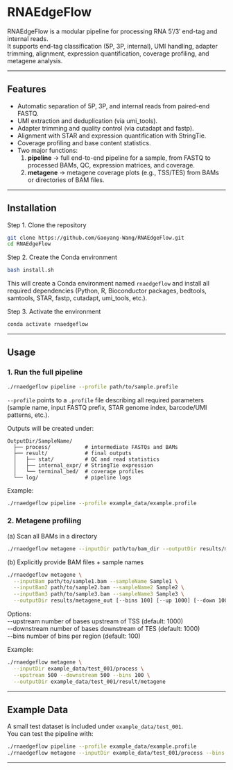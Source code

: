 # RNAEdgeFlow

RNAEdgeFlow is a modular pipeline for processing RNA 5′/3′ end-tag and internal reads.  
It supports end-tag classification (5P, 3P, internal), UMI handling, adapter trimming, alignment, expression quantification, coverage profiling, and metagene analysis.

---

## Features

- Automatic separation of 5P, 3P, and internal reads from paired-end FASTQ.  
- UMI extraction and deduplication (via umi_tools).  
- Adapter trimming and quality control (via cutadapt and fastp).  
- Alignment with STAR and expression quantification with StringTie.  
- Coverage profiling and base content statistics.  
- Two major functions:  
  1. **pipeline** → full end-to-end pipeline for a sample, from FASTQ to processed BAMs, QC, expression matrices, and coverage.  
  2. **metagene** → metagene coverage plots (e.g., TSS/TES) from BAMs or directories of BAM files.  

---

## Installation

Step 1. Clone the repository  
```bash
git clone https://github.com/Gaoyang-Wang/RNAEdgeFlow.git
cd RNAEdgeFlow
```

Step 2. Create the Conda environment  
```bash
bash install.sh
```

This will create a Conda environment named `rnaedgeflow` and install all required dependencies (Python, R, Bioconductor packages, bedtools, samtools, STAR, fastp, cutadapt, umi_tools, etc.).  

Step 3. Activate the environment  
```bash
conda activate rnaedgeflow
```

---

## Usage

### 1. Run the full pipeline
```bash
./rnaedgeflow pipeline --profile path/to/sample.profile
```

`--profile` points to a `.profile` file describing all required parameters (sample name, input FASTQ prefix, STAR genome index, barcode/UMI patterns, etc.).  

Outputs will be created under:  
```text
OutputDir/SampleName/
  ├── process/           # intermediate FASTQs and BAMs
  ├── result/            # final outputs
  │   ├── stat/          # QC and read statistics
  │   ├── internal_expr/ # StringTie expression
  │   └── terminal_bed/  # coverage profiles
  └── log/               # pipeline logs
```

Example:  
```bash
./rnaedgeflow pipeline --profile example_data/example.profile
```

### 2. Metagene profiling

(a) Scan all BAMs in a directory  
```bash
./rnaedgeflow metagene --inputDir path/to/bam_dir --outputDir results/metagene_out [--bins 100] [--up 1000] [--down 1000]
```

(b) Explicitly provide BAM files + sample names  
```bash
./rnaedgeflow metagene \
  --inputBam path/to/sample1.bam --sampleName Sample1 \
  --inputBam2 path/to/sample2.bam --sampleName2 Sample2 \
  --inputBam3 path/to/sample3.bam --sampleName3 Sample3 \
  --outputDir results/metagene_out [--bins 100] [--up 1000] [--down 1000]
```

Options:  
--upstream <bp>    number of bases upstream of TSS (default: 1000)  
--downstream <bp>  number of bases downstream of TES (default: 1000)  
--bins <N>         number of bins per region (default: 100)  

Example:  
```bash
./rnaedgeflow metagene \
  --inputDir example_data/test_001/process \
  --upstream 500 --downstream 500 --bins 100 \
  --outputDir example_data/test_001/result/metagene
```

---

## Example Data

A small test dataset is included under `example_data/test_001`.  
You can test the pipeline with:  
```bash
./rnaedgeflow pipeline --profile example_data/example.profile
./rnaedgeflow metagene --inputDir example_data/test_001/process --bins 100
```

---



